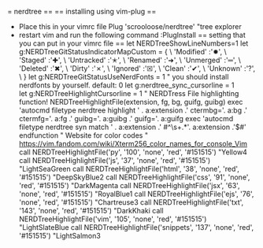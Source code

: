 
= nerdtree ==
== installing using vim-plug ==
* Place this in your vimrc file
	Plug 'scrooloose/nerdtree' "tree explorer
* restart vim and run the following command
	:PlugInstall
== setting that you can put in your vimrc file ==
let NERDTreeShowLineNumbers=1
let g:NERDTreeGitStatusIndicatorMapCustom = {
                \ 'Modified'  :'✹',
                \ 'Staged'    :'✚',
                \ 'Untracked' :'✭',
                \ 'Renamed'   :'➜',
                \ 'Unmerged'  :'═',
                \ 'Deleted'   :'✖',
                \ 'Dirty'     :'✗',
                \ 'Ignored'   :'☒',
                \ 'Clean'     :'✔︎',
                \ 'Unknown'   :'?',
                \ }
let g:NERDTreeGitStatusUseNerdFonts = 1 " you should install nerdfonts by yourself. default: 0
let g:nerdtree_sync_cursorline = 1    
let g:NERDTreeHighlightCursorline = 1
" NERDTress File highlighting
function! NERDTreeHighlightFile(extension, fg, bg, guifg, guibg)
 exec 'autocmd filetype nerdtree highlight ' . a:extension .' ctermbg='. a:bg .' ctermfg='. a:fg .' guibg='. a:guibg .' guifg='. a:guifg
 exec 'autocmd filetype nerdtree syn match ' . a:extension .' #^\s\+.*'. a:extension .'$#'
endfunction
" Website for color codes
" https://vim.fandom.com/wiki/Xterm256_color_names_for_console_Vim
call NERDTreeHighlightFile('py', '100', 'none', 'red', '#151515') "Yellow4 
call NERDTreeHighlightFile('js', '37', 'none', 'red', '#151515') "LightSeaGreen 
call NERDTreeHighlightFile('html', '38', 'none', 'red', '#151515') "DeepSkyBlue2
call NERDTreeHighlightFile('css', '91', 'none', 'red', '#151515') "DarkMagenta
call NERDTreeHighlightFile('jsx', '63', 'none', 'red', '#151515') "RoyalBlue1
call NERDTreeHighlightFile('ejs', '76', 'none', 'red', '#151515') "Chartreuse3
call NERDTreeHighlightFile('txt', '143', 'none', 'red', '#151515') "DarkKhaki
call NERDTreeHighlightFile('vim', '105', 'none', 'red', '#151515') "LightSlateBlue
call NERDTreeHighlightFile('snippets', '137', 'none', 'red', '#151515') "LightSalmon3
